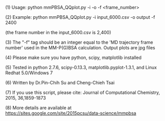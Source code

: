 (1) Usage: python mmPBSA_QQplot.py -i <inputfile> -o <outputfile> -f <frame_number>

(2) Example: python mmPBSA_QQplot.py -i input_6000.csv -o output -f 2400 

(the frame number in the input_6000.csv is 2,400)

(3) The "-f" tag should be an integer equal to the 'MD trajectory frame number' used in the MM-P(G)BSA 
calculation. Output plots are jpg files

(4) Please make sure you have python, scipy, matplotlib installed

(5) Tested in python 2.7.6, scipy-0.13.3, matplotlib.pyplot-1.3.1, and Linux Redhat 5.0/Windows 7

(6) Written by Dr.Pin-Chih Su and Cheng-Chieh Tsai

(7) If you use this script, please cite: Journal of Computational Chemistry, 2015, 36,1859-1873

(8) More details are available at https://sites.google.com/site/2015pcsu/data-science/mmpbsa
